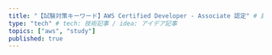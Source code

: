 ```yaml
---
title: "【試験対策キーワード】AWS Certified Developer - Associate 認定" # 記事のタイトル
type: "tech" # tech: 技術記事 / idea: アイデア記事
topics: ["aws", "study"]
published: true
---
```


